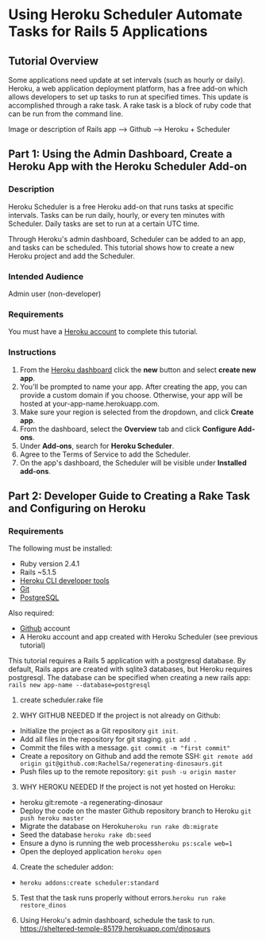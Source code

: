 # Using Heroku Scheduler Automate Tasks for Rails 5 Applications

## Tutorial Overview

Some applications need update at set intervals (such as hourly or daily). Heroku, a web application deployment platform, has a free add-on which allows developers to set up tasks to run at specified times. This update is accomplished through a rake task. A rake task is a block of ruby code that can be run from the command line.

Image or description of Rails app --> Github --> Heroku + Scheduler
<!-- This tutorial includes a demo Rails application with one resource, dinosaurs. Dinosaurs have the following attributes: species, health, happiness, and radiating_positivity. On a daily basis, the application needs to restore each dinosaur's health, happiness, and radiating_positivity to 100 in the database.   -->

## Part 1: Using the Admin Dashboard, Create a Heroku App with the Heroku Scheduler Add-on

### Description
Heroku Scheduler is a free Heroku add-on that runs tasks at specific intervals. Tasks can be run daily, hourly, or every ten minutes with Scheduler. Daily tasks are set to run at a certain UTC time.

Through Heroku's admin dashboard, Scheduler can be added to an app, and tasks can be scheduled. This tutorial shows how to create a new Heroku project and add the Scheduler.

### Intended Audience

Admin user (non-developer)

### Requirements

You must have a [Heroku account](https://www.heroku.com/home) to complete this tutorial.

### Instructions

1. From the [Heroku dashboard](https://dashboard.heroku.com/apps) click the **new** button and select **create new app**.
2. You'll be prompted to name your app. After creating the app, you can provide a custom domain if you choose. Otherwise, your app will be hosted at your-app-name.herokuapp.com.
3. Make sure your region is selected from the dropdown, and click **Create app**.
4. From the dashboard, select the **Overview** tab and click **Configure Add-ons**.
5. Under **Add-ons**, search for **Heroku Scheduler**.
6. Agree to the Terms of Service to add the Scheduler.
7. On the app's dashboard, the Scheduler will be visible under **Installed add-ons**.


## Part 2: Developer Guide to Creating a Rake Task and Configuring on Heroku

### Requirements
The following must be installed:
 - Ruby version 2.4.1
 - Rails ~5.1.5
 - [Heroku CLI developer tools](https://devcenter.heroku.com/articles/heroku-cli#download-and-install)
 - [Git](https://git-scm.com/book/en/v2/Getting-Started-Installing-Git)
 - [PostgreSQL](https://www.postgresql.org/download/)

Also required:
 - [Github](https://github.com/) account
 - A Heroku account and app created with Heroku Scheduler (see previous tutorial)

This tutorial requires a Rails 5 application with a postgresql database. By default, Rails apps are created with sqlite3 databases, but Heroku requires postgresql. The database can be specified when creating a new rails app: ```rails new app-name --database=postgresql```

<!-- 3. Generate a dinosaur resource.```rails generate scaffold Dinosaur species:string health:integer happiness:integer radiating_positivity:integer```

4. Run the database migration. ```rake db:migrate```

5. Create new dinosaurs to seed the database in `/db/seeds.rb` and run ```rake db:seed```

6. render json for all dinosaurs

7. ```rails s``` -->

1. create scheduler.rake file

2. WHY GITHUB NEEDED
If the project is not already on Github:
 - Initialize the project as a Git repository ```git init```.
 - Add all files in the repository for git staging. ```git add .```
 - Commit the files with a message. ```git commit -m "first commit"```
 - Create a repository on Github and add the remote SSH: ```git remote add origin git@github.com:RachelSa/regenerating-dinosaurs.git```
 - Push files up to the remote repository: ```git push -u origin master```

3. WHY HEROKU NEEDED
If the project is not yet hosted on Heroku:
  - heroku git:remote -a regenerating-dinosaur
  - Deploy the code on the master Github repository branch to Heroku ```git push heroku master```
  - Migrate the database on Heroku```heroku run rake db:migrate```
  - Seed the database ```heroku rake db:seed```
  - Ensure a dyno is running the web process```heroku ps:scale web=1```
  - Open the deployed application ```heroku open```  

4. Create the scheduler addon:
  - ```heroku addons:create scheduler:standard```

5. Test that the task runs properly without errors.```heroku run rake restore_dinos```

6. Using Heroku's admin dashboard, schedule the task to run.
https://sheltered-temple-85179.herokuapp.com/dinosaurs
